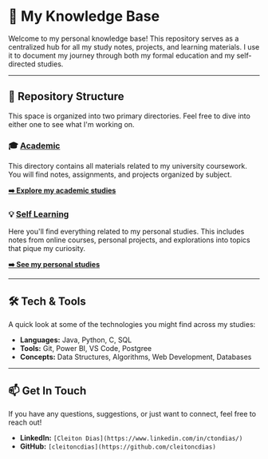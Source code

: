 # 🧠 My Knowledge Base

Welcome to my personal knowledge base! This repository serves as a centralized hub for all my study notes, projects, and learning materials. I use it to document my journey through both my formal education and my self-directed studies.

---

## 📂 Repository Structure

This space is organized into two primary directories. Feel free to dive into either one to see what I'm working on.

### 🎓 [Academic](./academic/)

This directory contains all materials related to my university coursework. You will find notes, assignments, and projects organized by subject.

**[➡️ Explore my academic studies](./academic/)**

### 💡 [Self Learning](./self-learning/)

Here you'll find everything related to my personal studies. This includes notes from online courses, personal projects, and explorations into topics that pique my curiosity.

**[➡️ See my personal studies](./self-learning/)**

---

## 🛠️ Tech & Tools

A quick look at some of the technologies you might find across my studies:

* **Languages:** Java, Python, C, SQL
* **Tools:** Git, Power BI, VS Code, Postgree
* **Concepts:** Data Structures, Algorithms, Web Development, Databases

---

## 📫 Get In Touch

If you have any questions, suggestions, or just want to connect, feel free to reach out!

* **LinkedIn:** `[Cleiton Dias](https://www.linkedin.com/in/ctondias/)`
* **GitHub:** `[cleitoncdias](https://github.com/cleitoncdias)`
